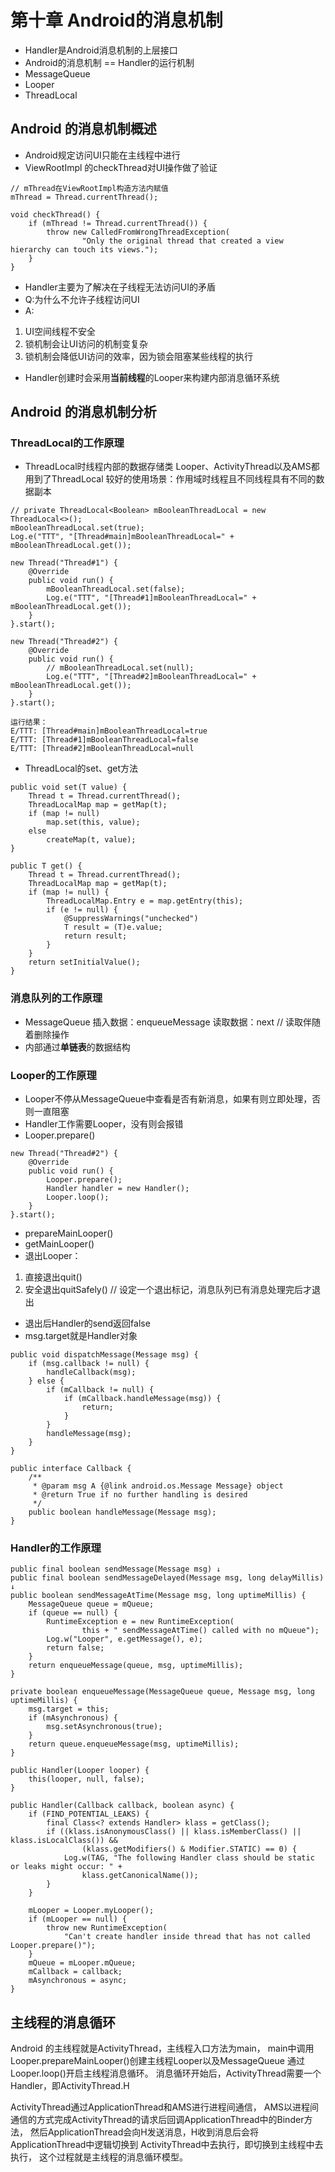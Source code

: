 # 第十章 Android的消息机制
- Handler是Android消息机制的上层接口
- Android的消息机制 == Handler的运行机制
- MessageQueue
- Looper
- ThreadLocal

## Android 的消息机制概述
- Android规定访问UI只能在主线程中进行
- ViewRootImpl 的checkThread对UI操作做了验证
```
// mThread在ViewRootImpl构造方法内赋值
mThread = Thread.currentThread(); 

void checkThread() {
    if (mThread != Thread.currentThread()) {
        throw new CalledFromWrongThreadException(
                "Only the original thread that created a view hierarchy can touch its views.");
    }
}
```
- Handler主要为了解决在子线程无法访问UI的矛盾
- Q:为什么不允许子线程访问UI
- A:
1. UI空间线程不安全
2. 锁机制会让UI访问的机制变复杂
3. 锁机制会降低UI访问的效率，因为锁会阻塞某些线程的执行
- Handler创建时会采用**当前线程**的Looper来构建内部消息循环系统

## Android 的消息机制分析
### ThreadLocal的工作原理
- ThreadLocal时线程内部的数据存储类
Looper、ActivityThread以及AMS都用到了ThreadLocal
较好的使用场景：作用域时线程且不同线程具有不同的数据副本
```
// private ThreadLocal<Boolean> mBooleanThreadLocal = new ThreadLocal<>();
mBooleanThreadLocal.set(true);
Log.e("TTT", "[Thread#main]mBooleanThreadLocal=" + mBooleanThreadLocal.get());

new Thread("Thread#1") {
    @Override
    public void run() {
        mBooleanThreadLocal.set(false);
        Log.e("TTT", "[Thread#1]mBooleanThreadLocal=" + mBooleanThreadLocal.get());
    }
}.start();

new Thread("Thread#2") {
    @Override
    public void run() {
        // mBooleanThreadLocal.set(null);
        Log.e("TTT", "[Thread#2]mBooleanThreadLocal=" + mBooleanThreadLocal.get());
    }
}.start();

运行结果：
E/TTT: [Thread#main]mBooleanThreadLocal=true
E/TTT: [Thread#1]mBooleanThreadLocal=false
E/TTT: [Thread#2]mBooleanThreadLocal=null
```

- ThreadLocal的set、get方法
```
public void set(T value) {
    Thread t = Thread.currentThread();
    ThreadLocalMap map = getMap(t);
    if (map != null)
        map.set(this, value);
    else
        createMap(t, value);
}

public T get() {
    Thread t = Thread.currentThread();
    ThreadLocalMap map = getMap(t);
    if (map != null) {
        ThreadLocalMap.Entry e = map.getEntry(this);
        if (e != null) {
            @SuppressWarnings("unchecked")
            T result = (T)e.value;
            return result;
        }
    }
    return setInitialValue();
}
```

### 消息队列的工作原理
- MessageQueue
插入数据：enqueueMessage
读取数据：next // 读取伴随着删除操作
- 内部通过**单链表**的数据结构

### Looper的工作原理
- Looper不停从MessageQueue中查看是否有新消息，如果有则立即处理，否则一直阻塞
- Handler工作需要Looper，没有则会报错
- Looper.prepare()
```
new Thread("Thread#2") {
    @Override
    public void run() {
        Looper.prepare();
        Handler handler = new Handler();
        Looper.loop();
    }
}.start();
```
- prepareMainLooper()
- getMainLooper()
- 退出Looper：
1. 直接退出quit()
2. 安全退出quitSafely() // 设定一个退出标记，消息队列已有消息处理完后才退出
- 退出后Handler的send返回false
- msg.target就是Handler对象
```
public void dispatchMessage(Message msg) {
	if (msg.callback != null) {
	    handleCallback(msg);
	} else {
	    if (mCallback != null) {
	        if (mCallback.handleMessage(msg)) {
	            return;
	        }
	    }
	    handleMessage(msg);
	}
}

public interface Callback {
    /**
     * @param msg A {@link android.os.Message Message} object
     * @return True if no further handling is desired
     */
    public boolean handleMessage(Message msg);
}
```

### Handler的工作原理
```
public final boolean sendMessage(Message msg) ↓
public final boolean sendMessageDelayed(Message msg, long delayMillis) ↓
public boolean sendMessageAtTime(Message msg, long uptimeMillis) {
    MessageQueue queue = mQueue;
    if (queue == null) {
        RuntimeException e = new RuntimeException(
                this + " sendMessageAtTime() called with no mQueue");
        Log.w("Looper", e.getMessage(), e);
        return false;
    }
    return enqueueMessage(queue, msg, uptimeMillis);
}

private boolean enqueueMessage(MessageQueue queue, Message msg, long uptimeMillis) {
    msg.target = this;
	if (mAsynchronous) {
	    msg.setAsynchronous(true);
	}
	return queue.enqueueMessage(msg, uptimeMillis);
}
```
```
public Handler(Looper looper) {
	this(looper, null, false);	
}

public Handler(Callback callback, boolean async) {
    if (FIND_POTENTIAL_LEAKS) {
        final Class<? extends Handler> klass = getClass();
        if ((klass.isAnonymousClass() || klass.isMemberClass() || klass.isLocalClass()) &&
                (klass.getModifiers() & Modifier.STATIC) == 0) {
            Log.w(TAG, "The following Handler class should be static or leaks might occur: " +
                klass.getCanonicalName());
        }
    }

    mLooper = Looper.myLooper();
    if (mLooper == null) {
        throw new RuntimeException(
            "Can't create handler inside thread that has not called Looper.prepare()");
    }
    mQueue = mLooper.mQueue;
    mCallback = callback;
    mAsynchronous = async;
}
```
## 主线程的消息循环
Android 的主线程就是ActivityThread，主线程入口方法为main，
main中调用Looper.prepareMainLooper()创建主线程Looper以及MessageQueue
通过Looper.loop()开启主线程消息循环。
消息循环开始后，ActivityThread需要一个Handler，即ActivityThread.H

ActivityThread通过ApplicationThread和AMS进行进程间通信，
AMS以进程间通信的方式完成ActivityThread的请求后回调ApplicationThread中的Binder方法，
然后ApplicationThread会向H发送消息，H收到消息后会将ApplicationThread中逻辑切换到
ActivityThread中去执行，即切换到主线程中去执行，
这个过程就是主线程的消息循环模型。
